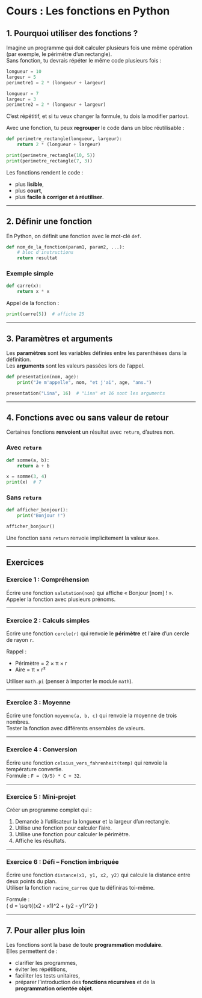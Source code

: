 # Cours : Les fonctions en Python

## 1. Pourquoi utiliser des fonctions ?

Imagine un programme qui doit calculer plusieurs fois une même opération (par exemple, le périmètre d’un rectangle).  
Sans fonction, tu devrais répéter le même code plusieurs fois :  

```python
longueur = 10
largeur = 5
perimetre1 = 2 * (longueur + largeur)

longueur = 7
largeur = 3
perimetre2 = 2 * (longueur + largeur)
```
C’est répétitif, et si tu veux changer la formule, tu dois la modifier partout.

Avec une fonction, tu peux **regrouper** le code dans un bloc réutilisable :

```python
def perimetre_rectangle(longueur, largeur):
    return 2 * (longueur + largeur)

print(perimetre_rectangle(10, 5))
print(perimetre_rectangle(7, 3))
```

Les fonctions rendent le code :  
- plus **lisible**,  
- plus **court**,  
- plus **facile à corriger et à réutiliser**.

---

## 2. Définir une fonction

En Python, on définit une fonction avec le mot-clé `def`.

```python
def nom_de_la_fonction(param1, param2, ...):
    # bloc d'instructions
    return resultat
```

### Exemple simple

```python
def carre(x):
    return x * x
```

Appel de la fonction :
```python
print(carre(5))  # affiche 25
```

---

## 3. Paramètres et arguments

Les **paramètres** sont les variables définies entre les parenthèses dans la définition.  
Les **arguments** sont les valeurs passées lors de l’appel.

```python
def presentation(nom, age):
    print("Je m'appelle", nom, "et j'ai", age, "ans.")

presentation("Lina", 16)  # "Lina" et 16 sont les arguments
```

---

## 4. Fonctions avec ou sans valeur de retour

Certaines fonctions **renvoient** un résultat avec `return`, d’autres non.

### Avec `return`
```python
def somme(a, b):
    return a + b

x = somme(3, 4)
print(x)  # 7
```

### Sans `return`
```python
def afficher_bonjour():
    print("Bonjour !")

afficher_bonjour()
```

Une fonction sans `return` renvoie implicitement la valeur `None`.

---

## Exercices

### Exercice 1 : Compréhension
Écrire une fonction `salutation(nom)` qui affiche « Bonjour [nom] ! ».  
Appeler la fonction avec plusieurs prénoms.

---

### Exercice 2 : Calculs simples
Écrire une fonction `cercle(r)` qui renvoie le **périmètre** et l’**aire** d’un cercle de rayon `r`.

Rappel :  
- Périmètre = 2 × π × r  
- Aire = π × r²  

Utiliser `math.pi` (penser à importer le module `math`).

---

### Exercice 3 : Moyenne
Écrire une fonction `moyenne(a, b, c)` qui renvoie la moyenne de trois nombres.  
Tester la fonction avec différents ensembles de valeurs.

---

### Exercice 4 : Conversion
Écrire une fonction `celsius_vers_fahrenheit(temp)` qui renvoie la température convertie.  
Formule : `F = (9/5) * C + 32`.

---

### Exercice 5 : Mini-projet
Créer un programme complet qui :
1. Demande à l’utilisateur la longueur et la largeur d’un rectangle.  
2. Utilise une fonction pour calculer l’aire.  
3. Utilise une fonction pour calculer le périmètre.  
4. Affiche les résultats.

---

### Exercice 6 : Défi – Fonction imbriquée
Écrire une fonction `distance(x1, y1, x2, y2)` qui calcule la distance entre deux points du plan.  
Utiliser la fonction `racine_carree` que tu définiras toi-même.

Formule :  
\( d = \sqrt{(x2 - x1)^2 + (y2 - y1)^2} \)

---

## 7. Pour aller plus loin

Les fonctions sont la base de toute **programmation modulaire**.  
Elles permettent de :  
- clarifier les programmes,  
- éviter les répétitions,  
- faciliter les tests unitaires,  
- préparer l’introduction des **fonctions récursives** et de la **programmation orientée objet**.

